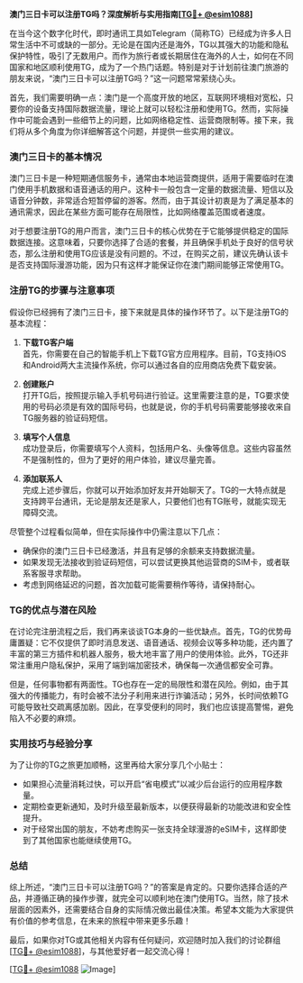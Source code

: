 **澳门三日卡可以注册TG吗？深度解析与实用指南[[TG💪+ @esim1088](https://t.me/s/esim1088)]**

在当今这个数字化时代，即时通讯工具如Telegram（简称TG）已经成为许多人日常生活中不可或缺的一部分。无论是在国内还是海外，TG以其强大的功能和隐私保护特性，吸引了无数用户。而作为旅行者或长期居住在海外的人士，如何在不同国家和地区顺利使用TG，成为了一个热门话题。特别是对于计划前往澳门旅游的朋友来说，“澳门三日卡可以注册TG吗？”这一问题常常萦绕心头。

首先，我们需要明确一点：澳门是一个高度开放的地区，互联网环境相对宽松，只要你的设备支持国际数据流量，理论上就可以轻松注册和使用TG。然而，实际操作中可能会遇到一些细节上的问题，比如网络稳定性、运营商限制等。接下来，我们将从多个角度为你详细解答这个问题，并提供一些实用的建议。

### 澳门三日卡的基本情况

澳门三日卡是一种短期通信服务卡，通常由本地运营商提供，适用于需要临时在澳门使用手机数据和语音通话的用户。这种卡一般包含一定量的数据流量、短信以及语音分钟数，非常适合短暂停留的游客。然而，由于其设计初衷是为了满足基本的通讯需求，因此在某些方面可能存在局限性，比如网络覆盖范围或者速度。

对于想要注册TG的用户而言，澳门三日卡的核心优势在于它能够提供稳定的国际数据连接。这意味着，只要你选择了合适的套餐，并且确保手机处于良好的信号状态，那么注册和使用TG应该是没有问题的。不过，在购买之前，建议先确认该卡是否支持国际漫游功能，因为只有这样才能保证你在澳门期间能够正常使用TG。

### 注册TG的步骤与注意事项

假设你已经拥有了澳门三日卡，接下来就是具体的操作环节了。以下是注册TG的基本流程：

1. **下载TG客户端**  
   首先，你需要在自己的智能手机上下载TG官方应用程序。目前，TG支持iOS和Android两大主流操作系统，你可以通过各自的应用商店免费下载安装。

2. **创建账户**  
   打开TG后，按照提示输入手机号码进行验证。这里需要注意的是，TG要求使用的号码必须是有效的国际号码，也就是说，你的手机号码需要能够接收来自TG服务器的验证码短信。

3. **填写个人信息**  
   成功登录后，你需要填写个人资料，包括用户名、头像等信息。这些内容虽然不是强制性的，但为了更好的用户体验，建议尽量完善。

4. **添加联系人**  
   完成上述步骤后，你就可以开始添加好友并开始聊天了。TG的一大特点就是支持跨平台通讯，无论是朋友还是家人，只要他们也有TG账号，就能实现无障碍交流。

尽管整个过程看似简单，但在实际操作中仍需注意以下几点：
- 确保你的澳门三日卡已经激活，并且有足够的余额来支持数据流量。
- 如果发现无法接收到验证码短信，可以尝试更换其他运营商的SIM卡，或者联系客服寻求帮助。
- 考虑到网络延迟的问题，首次加载可能需要稍作等待，请保持耐心。

### TG的优点与潜在风险

在讨论完注册流程之后，我们再来谈谈TG本身的一些优缺点。首先，TG的优势毋庸置疑：它不仅提供了即时消息发送、语音通话、视频会议等多种功能，还内置了丰富的第三方插件和机器人服务，极大地丰富了用户的使用体验。此外，TG还非常注重用户隐私保护，采用了端到端加密技术，确保每一次通信都安全可靠。

但是，任何事物都有两面性。TG也存在一定的局限性和潜在风险。例如，由于其强大的传播能力，有时会被不法分子利用来进行诈骗活动；另外，长时间依赖TG可能导致社交疏离感加剧。因此，在享受便利的同时，我们也应该提高警惕，避免陷入不必要的麻烦。

### 实用技巧与经验分享

为了让你的TG之旅更加顺畅，这里再给大家分享几个小贴士：
- 如果担心流量消耗过快，可以开启“省电模式”以减少后台运行的应用程序数量。
- 定期检查更新通知，及时升级至最新版本，以便获得最新的功能改进和安全性提升。
- 对于经常出国的朋友，不妨考虑购买一张支持全球漫游的eSIM卡，这样即使到了其他国家也能继续使用TG。

### 总结

综上所述，“澳门三日卡可以注册TG吗？”的答案是肯定的。只要你选择合适的产品，并遵循正确的操作步骤，就完全可以顺利地在澳门使用TG。当然，除了技术层面的因素外，还需要结合自身的实际情况做出最佳决策。希望本文能为大家提供有价值的参考信息，在未来的旅程中带来更多乐趣！

最后，如果你对TG或其他相关内容有任何疑问，欢迎随时加入我们的讨论群组[[TG💪+ @esim1088](https://t.me/s/esim1088)]，与其他爱好者一起交流心得！  

[[TG💪+ @esim1088](https://t.me/s/esim1088) ![Image](https://i.postimg.cc/4NQfJmqS/Snipaste-2025-05-13-00-14-12.png)]
